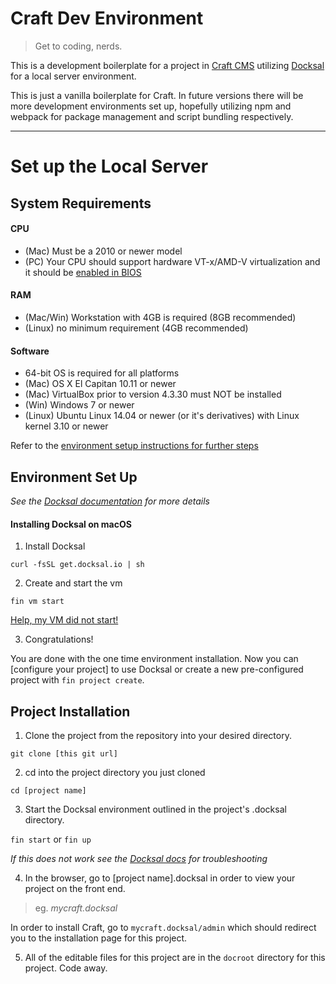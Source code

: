 # Craft Dev Environment
> Get to coding, nerds.

This is a development boilerplate for a project in [Craft CMS](https://craftcms.com/) utilizing [Docksal](https://docksal.io/) for a local server environment.

This is just a vanilla boilerplate for Craft. In future versions there will be more development environments set up, hopefully utilizing npm and webpack for package management and script bundling respectively.

---

# Set up the Local Server

## System Requirements

#### CPU

- (Mac) Must be a 2010 or newer model
- (PC) Your CPU should support hardware VT-x/AMD-V virtualization and it should be [enabled in BIOS](https://access.redhat.com/documentation/en-US/Red_Hat_Enterprise_Linux/6/html/Virtualization_Administration_Guide/sect-Virtualization-Troubleshooting-Enabling_Intel_VT_and_AMD_V_virtualization_hardware_extensions_in_BIOS.html)

#### RAM

- (Mac/Win) Workstation with 4GB is required (8GB recommended)
- (Linux) no minimum requirement (4GB recommended)

#### Software

- 64-bit OS is required for all platforms
- (Mac) OS X El Capitan 10.11 or newer
- (Mac) VirtualBox prior to version 4.3.30 must NOT be installed
- (Win) Windows 7 or newer
- (Linux) Ubuntu Linux 14.04 or newer (or it's derivatives) with Linux kernel 3.10 or newer

Refer to the [environment setup instructions for further steps](https://docs.docksal.io/en/latest/getting-started/env-setup/)

## Environment Set Up

_See the [Docksal documentation](https://docs.docksal.io/) for more details_

#### Installing Docksal on macOS

1. Install Docksal

  `curl -fsSL get.docksal.io | sh`

2. Create and start the vm

  `fin vm start`

  [Help, my VM did not start!](https://docs.docksal.io/en/latest/troubleshooting/#failed-creating-docksal-virtual-machine)

3. Congratulations!

  You are done with the one time environment installation. Now you can [configure your project] to use Docksal or create a new pre-configured project with `fin project create`.

## Project Installation

1. Clone the project from the repository into your desired directory.

  `git clone [this git url]`

2. cd into the project directory you just cloned

  `cd [project name]`

3. Start the Docksal environment outlined in the project's .docksal directory.

  `fin start` or `fin up`

  _If this does not work see the [Docksal docs](https://docs.docksal.io/) for troubleshooting_

4. In the browser, go to [project name].docksal in order to view your project on the front end.

  > eg. _mycraft.docksal_

  In order to install Craft, go to `mycraft.docksal/admin` which should redirect you to the installation page for this project.

5. All of the editable files for this project are in the `docroot` directory for this project. Code away.
